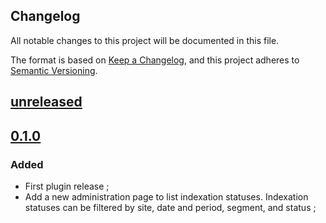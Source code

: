 ## Changelog

All notable changes to this project will be documented in this file.

The format is based on [Keep a Changelog](https://keepachangelog.com/en/1.0.0/),
and this project adheres to [Semantic Versioning](https://semver.org/spec/v2.0.0.html).

## [unreleased]

## [0.1.0]

### Added

- First plugin release ;
- Add a new administration page to list indexation statuses. Indexation
  statuses can be filtered by site, date and period, segment, and status ;

[unreleased]: https://git.vtech.fr/matomo/indexation-viewer/-/compare/v0.1.0...HEAD
[0.1.0]: https://git.vtech.fr/matomo/indexation-viewer/-/tags/0.1.0